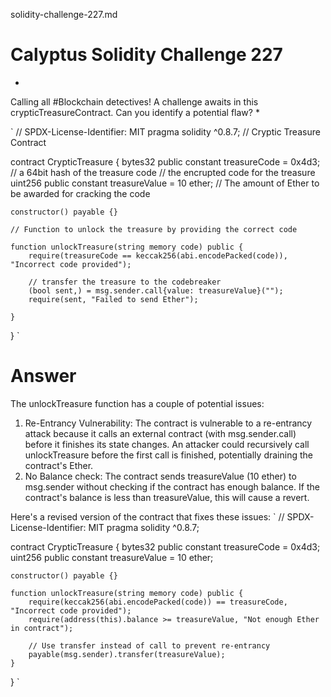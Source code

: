 solidity-challenge-227.md

# Calyptus Solidity Challenge 227
*
Calling all #Blockchain detectives! A challenge awaits in this crypticTreasureContract. Can you identify a potential flaw?
*

`
// SPDX-License-Identifier: MIT
pragma solidity ^0.8.7;
// Cryptic Treasure Contract

contract CrypticTreasure {
    bytes32 public constant treasureCode = 0x4d3; // a 64bit hash of the treasure code
    // the encrupted code for the treasure
    uint256 public constant treasureValue = 10 ether;
    // The amount of Ether to be awarded for cracking the code

    constructor() payable {}

    // Function to unlock the treasure by providing the correct code

    function unlockTreasure(string memory code) public {
        require(treasureCode == keccak256(abi.encodePacked(code)), "Incorrect code provided");

        // transfer the treasure to the codebreaker
        (bool sent,) = msg.sender.call{value: treasureValue}("");
        require(sent, "Failed to send Ether");
       
    }
}
`
# Answer
The unlockTreasure function has a couple of potential issues:
1. Re-Entrancy Vulnerability: The contract is vulnerable to a re-entrancy attack because it calls an external contract (with msg.sender.call) before it finishes its state changes. An attacker could recursively call unlockTreasure before the first call is finished, potentially draining the contract's Ether.
2. No Balance check: The contract sends treasureValue (10 ether) to msg.sender without checking if the contract has enough balance.  If the contract's balance is less than treasureValue, this will cause a revert. 

Here's a revised version of the contract that fixes these issues:
`
// SPDX-License-Identifier: MIT
pragma solidity ^0.8.7;

contract CrypticTreasure {
    bytes32 public constant treasureCode = 0x4d3;
    uint256 public constant treasureValue = 10 ether;

    constructor() payable {}

    function unlockTreasure(string memory code) public {
        require(keccak256(abi.encodePacked(code)) == treasureCode, "Incorrect code provided");
        require(address(this).balance >= treasureValue, "Not enough Ether in contract");

        // Use transfer instead of call to prevent re-entrancy
        payable(msg.sender).transfer(treasureValue);
    }
}
`
